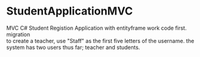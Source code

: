 # StudentApplicationMVC
MVC C# Student Registion Application with entityframe work code first.<br/> 
migration <br/> to create a teacher, use "Staff" as the first five letters of the username. 
the system has two users thus far; teacher and students.  

